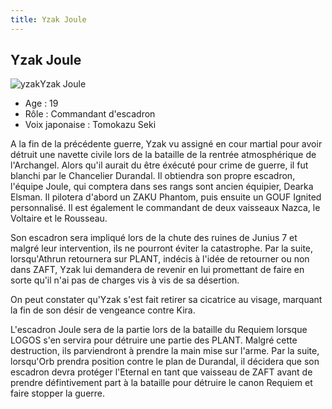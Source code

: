 ```yaml
---
title: Yzak Joule
---
```


Yzak Joule
----------

![yzak](/images/stories/saga/gundamseeddestiny/persos/zaft/yzak.jpg)Yzak Joule


- Age : 19  
- Rôle : Commandant d'escadron  
- Voix japonaise : Tomokazu Seki


A la fin de la précédente guerre, Yzak vu assigné en cour martial pour avoir détruit une navette civile lors de la bataille de la rentrée atmosphérique de l'Archangel. Alors qu'il aurait du être éxécuté pour crime de guerre, il fut blanchi par le Chancelier Durandal. Il obtiendra son propre escadron, l'équipe Joule, qui comptera dans ses rangs sont ancien équipier, Dearka Elsman. Il pilotera d'abord un ZAKU Phantom, puis ensuite un GOUF Ignited personnalisé. Il est également le commandant de deux vaisseaux Nazca, le Voltaire et le Rousseau.


Son escadron sera impliqué lors de la chute des ruines de Junius 7 et malgré leur intervention, ils ne pourront éviter la catastrophe. Par la suite, lorsqu'Athrun retournera sur PLANT, indécis à l'idée de retourner ou non dans ZAFT, Yzak lui demandera de revenir en lui promettant de faire en sorte qu'il n'ai pas de charges vis à vis de sa désertion.


On peut constater qu'Yzak s'est fait retirer sa cicatrice au visage, marquant la fin de son désir de vengeance contre Kira.


L'escadron Joule sera de la partie lors de la bataille du Requiem lorsque LOGOS s'en servira pour détruire une partie des PLANT. Malgré cette destruction, ils parviendront à prendre la main mise sur l'arme. Par la suite, lorsqu'Orb prendra position contre le plan de Durandal, il décidera que son escadron devra protéger l'Eternal en tant que vaisseau de ZAFT avant de prendre défintivement part à la bataille pour détruire le canon Requiem et faire stopper la guerre.

